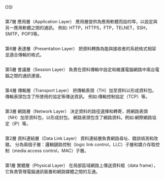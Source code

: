 OSI
```
```
第7層 應用層（Application Layer）
應用層提供為應用軟體而設的埠，以設定與另一應用軟體之間的通訊。
例如: HTTP，HTTPS，FTP，TELNET，SSH，SMTP，POP3等。
```
```
第6層 表達層（Presentation Layer）
把資料轉換為能與接收者的系統格式相容並適合傳輸的格式。
```
```
第5層 會議層（Session Layer）
負責在資料傳輸中設定和維護電腦網路中兩台電腦之間的通訊連接。
```
```
第4層 傳輸層（Transport Layer）
把傳輸表頭（TH）加至資料以形成資料包。傳輸表頭包含了所使用的協定等傳送資訊。
例如:傳輸控制協定（TCP）等。
```
```
第3層 網路層（Network Layer）
決定資料的路徑選擇和轉寄，將網路表頭（NH）加至資料包，以形成封包。
網路表頭包含了網路資料。例如:網際網路協定（IP）等。
```
```
第2層 資料連結層（Data Link Layer）
資料連結層負責網路尋址、錯誤偵測和改錯。
分為兩個子層：邏輯鏈路控制（logic link control，LLC）子層和媒介存取控制（media access control，MAC）子層。
```
```
第1層 實體層（Physical Layer）
在局部區域網路上傳送資料框（data frame），它負責管理電腦通訊裝置和網路媒體之間的互通。
```
```
